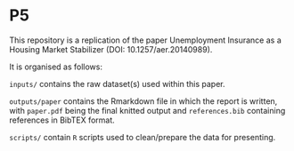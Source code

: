 # P5

This repository is a replication of the paper Unemployment Insurance as a Housing Market Stabilizer (DOI: 10.1257/aer.20140989).

It is organised as follows:

`inputs/` contains the raw dataset(s) used within this paper.

`outputs/paper` contains the Rmarkdown file in which the report is written, with `paper.pdf` being the final knitted output and `references.bib` containing references in BibTEX format.

`scripts/` contain `R` scripts used to clean/prepare the data for presenting.
